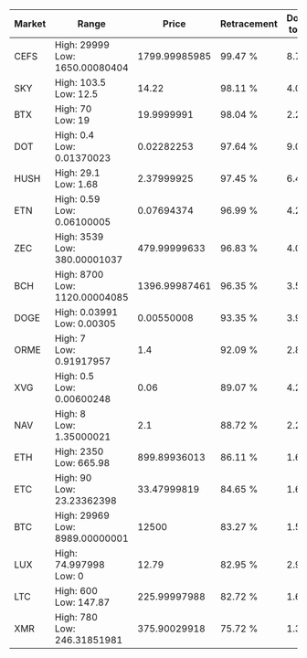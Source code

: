| Market | Range | Price| Retracement | Doubles to 50% |
| --- | --- | --- | --- | --- |
| CEFS | High: 29999<br />Low: 1650.00080404 | 1799.99985985 | 99.47 % | 8.79 |
| SKY | High: 103.5<br />Low: 12.5 | 14.22 | 98.11 % | 4.08 |
| BTX | High: 70<br />Low: 19 | 19.9999991 | 98.04 % | 2.23 |
| DOT | High: 0.4<br />Low: 0.01370023 | 0.02282253 | 97.64 % | 9.06 |
| HUSH | High: 29.1<br />Low: 1.68 | 2.37999925 | 97.45 % | 6.47 |
| ETN | High: 0.59<br />Low: 0.06100005 | 0.07694374 | 96.99 % | 4.23 |
| ZEC | High: 3539<br />Low: 380.00001037 | 479.99999633 | 96.83 % | 4.08 |
| BCH | High: 8700<br />Low: 1120.00004085 | 1396.99987461 | 96.35 % | 3.51 |
| DOGE | High: 0.03991<br />Low: 0.00305 | 0.00550008 | 93.35 % | 3.91 |
| ORME | High: 7<br />Low: 0.91917957 | 1.4 | 92.09 % | 2.83 |
| XVG | High: 0.5<br />Low: 0.00600248 | 0.06 | 89.07 % | 4.22 |
| NAV | High: 8<br />Low: 1.35000021 | 2.1 | 88.72 % | 2.23 |
| ETH | High: 2350<br />Low: 665.98 | 899.89936013 | 86.11 % | 1.68 |
| ETC | High: 90<br />Low: 23.23362398 | 33.47999819 | 84.65 % | 1.69 |
| BTC | High: 29969<br />Low: 8989.00000001 | 12500 | 83.27 % | 1.56 |
| LUX | High: 74.997998<br />Low: 0 | 12.79 | 82.95 % | 2.93 |
| LTC | High: 600<br />Low: 147.87 | 225.99997988 | 82.72 % | 1.65 |
| XMR | High: 780<br />Low: 246.31851981 | 375.90029918 | 75.72 % | 1.37 |
